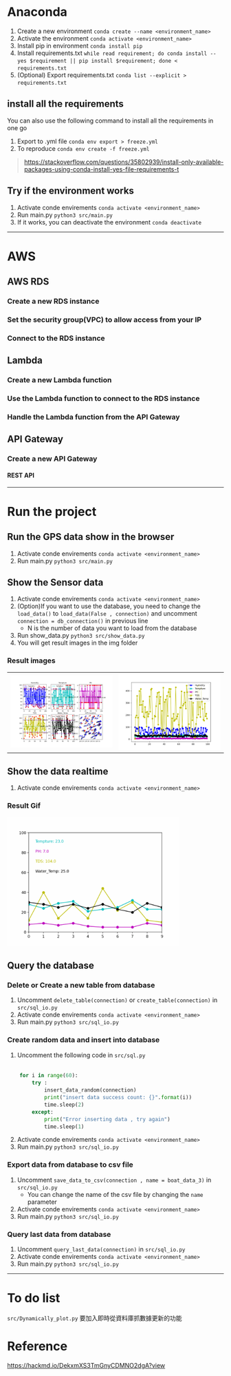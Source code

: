 
# Anaconda

1. Create a new environment `conda create --name <environment_name>`
2. Activate the environment `conda activate <environment_name>`
3. Install pip in environment `conda install pip`
4. Install requirements.txt `while read requirement; do conda install --yes $requirement || pip install $requirement; done < requirements.txt`
5. (Optional) Export requirements.txt `conda list --explicit > requirements.txt`

## install all the requirements
You can also use the following command to install all the requirements in one go
1. Export to .yml file `conda env export > freeze.yml`
2. To reproduce `conda env create -f freeze.yml`

> https://stackoverflow.com/questions/35802939/install-only-available-packages-using-conda-install-yes-file-requirements-t


## Try if the environment works

1. Activate conde envirements `conda activate <environment_name>`
2. Run main.py `python3 src/main.py`
3. If it works, you can deactivate the environment `conda deactivate`

---

# AWS


## AWS RDS

### Create a new RDS instance


### Set the security group(VPC) to allow access from your IP


### Connect to the RDS instance


## Lambda

### Create a new Lambda function


### Use the Lambda function to connect to the RDS instance


### Handle the Lambda function from the API Gateway



## API Gateway


### Create a new API Gateway

#### REST API


---


# Run the project


## Run the GPS data show in the browser

1. Activate conde envirements `conda activate <environment_name>`
2. Run main.py `python3 src/main.py`

## Show the Sensor data
1. Activate conde envirements `conda activate <environment_name>`
2. (Option)If you want to use the database, you need to change the `load_data()` to `load_data(False , connection)` and uncomment `connection = db_connection()` in previous line
    - N is the number of data you want to load from the database
3. Run show_data.py `python3 src/show_data.py`
4. You will get result images in the img folder

### Result images

|  |  |
|:-------------------------:|:-------------------------:|
|<img src="load_data result example.png" width="400">|<img src="load_data result example2.png" width="400">|

## Show the data realtime

1. Activate conde envirements `conda activate <environment_name>`


### Result Gif

<!-- animation.gif -->
<img src="animation.gif" width="400">

## Query the database

### Delete or Create a new table from database

1. Uncomment `delete_table(connection)` or `create_table(connection)` in `src/sql_io.py`
2. Activate conde envirements `conda activate <environment_name>`
3. Run main.py `python3 src/sql_io.py`

### Create random data and insert into database
1. Uncomment the following code in `src/sql.py`
``` python

    for i in range(60):
        try :
            insert_data_random(connection)
            print("insert data success count: {}".format(i))
            time.sleep(2)
        except:
            print("Error inserting data , try again")
            time.sleep(1)
```
2. Activate conde envirements `conda activate <environment_name>`
3. Run main.py `python3 src/sql_io.py`

### Export data from database to csv file
1. Uncomment `save_data_to_csv(connection , name = boat_data_3)` in `src/sql_io.py`
    - You can change the name of the csv file by changing the `name` parameter
2. Activate conde envirements `conda activate <environment_name>`
3. Run main.py `python3 src/sql_io.py`

### Query last data from database
1. Uncomment `query_last_data(connection)` in `src/sql_io.py`
2. Activate conde envirements `conda activate <environment_name>`
3. Run main.py `python3 src/sql_io.py`



--- 

# To do list

`src/Dynamically_plot.py` 要加入即時從資料庫抓數據更新的功能

# Reference
https://hackmd.io/DekxmXS3TmGnyCDMNO2dgA?view
